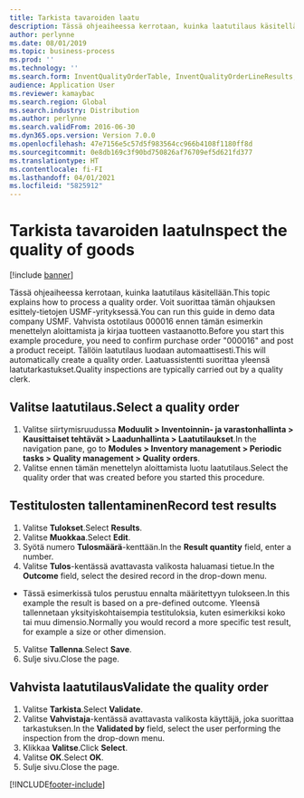 ```yaml
---
title: Tarkista tavaroiden laatu
description: Tässä ohjeaiheessa kerrotaan, kuinka laatutilaus käsitellään.
author: perlynne
ms.date: 08/01/2019
ms.topic: business-process
ms.prod: ''
ms.technology: ''
ms.search.form: InventQualityOrderTable, InventQualityOrderLineResults, HcmWorkerLookUp
audience: Application User
ms.reviewer: kamaybac
ms.search.region: Global
ms.search.industry: Distribution
ms.author: perlynne
ms.search.validFrom: 2016-06-30
ms.dyn365.ops.version: Version 7.0.0
ms.openlocfilehash: 47e7156e5c57d5f983564cc966b4108f1180ff8d
ms.sourcegitcommit: 0e8db169c3f90bd750826af76709ef5d621fd377
ms.translationtype: HT
ms.contentlocale: fi-FI
ms.lasthandoff: 04/01/2021
ms.locfileid: "5825912"
---
```

# <a name="inspect-the-quality-of-goods"></a><span data-ttu-id="ee444-103">Tarkista tavaroiden laatu</span><span class="sxs-lookup"><span data-stu-id="ee444-103">Inspect the quality of goods</span></span>

[!include [banner](../../includes/banner.md)]

<span data-ttu-id="ee444-104">Tässä ohjeaiheessa kerrotaan, kuinka laatutilaus käsitellään.</span><span class="sxs-lookup"><span data-stu-id="ee444-104">This topic explains how to process a quality order.</span></span> <span data-ttu-id="ee444-105">Voit suorittaa tämän ohjauksen esittely-tietojen USMF-yrityksessä.</span><span class="sxs-lookup"><span data-stu-id="ee444-105">You can run this guide in demo data company USMF.</span></span> <span data-ttu-id="ee444-106">Vahvista ostotilaus 000016 ennen tämän esimerkin menettelyn aloittamista ja kirjaa tuotteen vastaanotto.</span><span class="sxs-lookup"><span data-stu-id="ee444-106">Before you start this example procedure, you need to confirm purchase order "000016" and post a product receipt.</span></span> <span data-ttu-id="ee444-107">Tällöin laatutilaus luodaan automaattisesti.</span><span class="sxs-lookup"><span data-stu-id="ee444-107">This will automatically create a quality order.</span></span> <span data-ttu-id="ee444-108">Laatuassistentti suorittaa yleensä laatutarkastukset.</span><span class="sxs-lookup"><span data-stu-id="ee444-108">Quality inspections are typically carried out by a quality clerk.</span></span>


## <a name="select-a-quality-order"></a><span data-ttu-id="ee444-109">Valitse laatutilaus.</span><span class="sxs-lookup"><span data-stu-id="ee444-109">Select a quality order</span></span>
1. <span data-ttu-id="ee444-110">Valitse siirtymisruudussa **Moduulit > Inventoinnin- ja varastonhallinta > Kausittaiset tehtävät > Laadunhallinta > Laatutilaukset**.</span><span class="sxs-lookup"><span data-stu-id="ee444-110">In the navigation pane, go to **Modules > Inventory management > Periodic tasks > Quality management > Quality orders**.</span></span>
2. <span data-ttu-id="ee444-111">Valitse ennen tämän menettelyn aloittamista luotu laatutilaus.</span><span class="sxs-lookup"><span data-stu-id="ee444-111">Select the quality order that was created before you started this procedure.</span></span>  

## <a name="record-test-results"></a><span data-ttu-id="ee444-112">Testitulosten tallentaminen</span><span class="sxs-lookup"><span data-stu-id="ee444-112">Record test results</span></span>
1. <span data-ttu-id="ee444-113">Valitse **Tulokset**.</span><span class="sxs-lookup"><span data-stu-id="ee444-113">Select **Results**.</span></span>
2. <span data-ttu-id="ee444-114">Valitse **Muokkaa**.</span><span class="sxs-lookup"><span data-stu-id="ee444-114">Select **Edit**.</span></span>
3. <span data-ttu-id="ee444-115">Syötä numero **Tulosmäärä**-kenttään.</span><span class="sxs-lookup"><span data-stu-id="ee444-115">In the **Result quantity** field, enter a number.</span></span>
4. <span data-ttu-id="ee444-116">Valitse **Tulos**-kentässä avattavasta valikosta haluamasi tietue.</span><span class="sxs-lookup"><span data-stu-id="ee444-116">In the **Outcome** field, select the desired record in the drop-down menu.</span></span>  
- <span data-ttu-id="ee444-117">Tässä esimerkissä tulos perustuu ennalta määritettyyn tulokseen.</span><span class="sxs-lookup"><span data-stu-id="ee444-117">In this example the result is based on a pre-defined outcome.</span></span> <span data-ttu-id="ee444-118">Yleensä tallennetaan yksityiskohtaisempia testituloksia, kuten esimerkiksi koko tai muu dimensio.</span><span class="sxs-lookup"><span data-stu-id="ee444-118">Normally you would record a more specific test result, for example a size or other dimension.</span></span>  
5. <span data-ttu-id="ee444-119">Valitse **Tallenna**.</span><span class="sxs-lookup"><span data-stu-id="ee444-119">Select **Save**.</span></span>
6. <span data-ttu-id="ee444-120">Sulje sivu.</span><span class="sxs-lookup"><span data-stu-id="ee444-120">Close the page.</span></span>

## <a name="validate-the-quality-order"></a><span data-ttu-id="ee444-121">Vahvista laatutilaus</span><span class="sxs-lookup"><span data-stu-id="ee444-121">Validate the quality order</span></span>
1. <span data-ttu-id="ee444-122">Valitse **Tarkista**.</span><span class="sxs-lookup"><span data-stu-id="ee444-122">Select **Validate**.</span></span>
2. <span data-ttu-id="ee444-123">Valitse **Vahvistaja**-kentässä avattavasta valikosta käyttäjä, joka suorittaa tarkastuksen.</span><span class="sxs-lookup"><span data-stu-id="ee444-123">In the **Validated by** field, select the user performing the inspection from the drop-down menu.</span></span>  
3. <span data-ttu-id="ee444-124">Klikkaa **Valitse**.</span><span class="sxs-lookup"><span data-stu-id="ee444-124">Click **Select**.</span></span>
4. <span data-ttu-id="ee444-125">Valitse **OK**.</span><span class="sxs-lookup"><span data-stu-id="ee444-125">Select **OK**.</span></span>
5. <span data-ttu-id="ee444-126">Sulje sivu.</span><span class="sxs-lookup"><span data-stu-id="ee444-126">Close the page.</span></span>



[!INCLUDE[footer-include](../../../includes/footer-banner.md)]